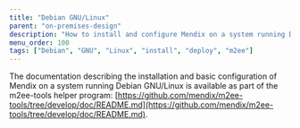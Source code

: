 ```yaml
---
title: "Debian GNU/Linux"
parent: "on-premises-design"
description: "How to install and configure Mendix on a system running Debian GNU/Linux"
menu_order: 100
tags: ["Debian", "GNU", "Linux", "install", "deploy", "m2ee"]
---
```


The documentation describing the installation and basic configuration of Mendix on a system running Debian GNU/Linux is available as part of the m2ee-tools helper program: [https://github.com/mendix/m2ee-tools/tree/develop/doc/README.md](https://github.com/mendix/m2ee-tools/tree/develop/doc/README.md).
